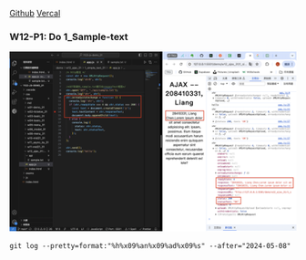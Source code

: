 [Github](https://github.com/liangyu9103/1122-js-demo_31.git)
[Vercal](https://vercel.com/liangyu9103s-projects/1122-js-demo-31)

### W12-P1: Do 1_Sample-text

![](w12-p1.png)

```
git log --pretty=format:"%h%x09%an%x09%ad%x09%s" --after="2024-05-08"
```

